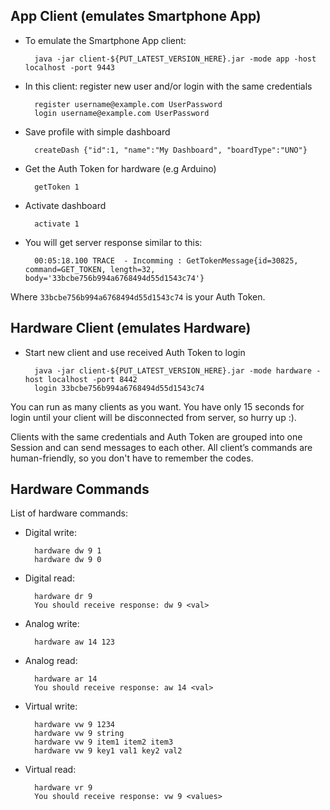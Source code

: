 ## App Client (emulates Smartphone App)

+ To emulate the Smartphone App client:

        java -jar client-${PUT_LATEST_VERSION_HERE}.jar -mode app -host localhost -port 9443


+ In this client: register new user and/or login with the same credentials

        register username@example.com UserPassword
        login username@example.com UserPassword


+ Save profile with simple dashboard

        createDash {"id":1, "name":"My Dashboard", "boardType":"UNO"}


+ Get the Auth Token for hardware (e.g Arduino)

        getToken 1

+ Activate dashboard

        activate 1

+ You will get server response similar to this:

    	00:05:18.100 TRACE  - Incomming : GetTokenMessage{id=30825, command=GET_TOKEN, length=32, body='33bcbe756b994a6768494d55d1543c74'}

Where `33bcbe756b994a6768494d55d1543c74` is your Auth Token.

## Hardware Client (emulates Hardware)

+ Start new client and use received Auth Token to login

    	java -jar client-${PUT_LATEST_VERSION_HERE}.jar -mode hardware -host localhost -port 8442
    	login 33bcbe756b994a6768494d55d1543c74
   

You can run as many clients as you want. You have only 15 seconds for login until your client will be disconnected from server, 
so hurry up :).

Clients with the same credentials and Auth Token are grouped into one Session and can send messages to each other.
All client’s commands are human-friendly, so you don't have to remember the codes.

## Hardware Commands

List of hardware commands:

+ Digital write:

    	hardware dw 9 1
    	hardware dw 9 0


+ Digital read:

    	hardware dr 9
    	You should receive response: dw 9 <val>


+ Analog write:

    	hardware aw 14 123


+ Analog read:

    	hardware ar 14
        You should receive response: aw 14 <val>


+ Virtual write:

    	hardware vw 9 1234
        hardware vw 9 string
        hardware vw 9 item1 item2 item3
        hardware vw 9 key1 val1 key2 val2

 
+ Virtual read:

    	hardware vr 9
    	You should receive response: vw 9 <values>
